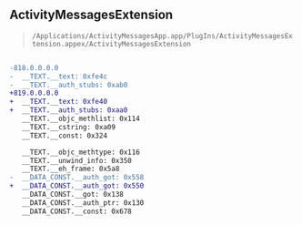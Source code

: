 ## ActivityMessagesExtension

> `/Applications/ActivityMessagesApp.app/PlugIns/ActivityMessagesExtension.appex/ActivityMessagesExtension`

```diff

-818.0.0.0.0
-  __TEXT.__text: 0xfe4c
-  __TEXT.__auth_stubs: 0xab0
+819.0.0.0.0
+  __TEXT.__text: 0xfe40
+  __TEXT.__auth_stubs: 0xaa0
   __TEXT.__objc_methlist: 0x114
   __TEXT.__cstring: 0xa09
   __TEXT.__const: 0x324

   __TEXT.__objc_methtype: 0x116
   __TEXT.__unwind_info: 0x350
   __TEXT.__eh_frame: 0x5a8
-  __DATA_CONST.__auth_got: 0x558
+  __DATA_CONST.__auth_got: 0x550
   __DATA_CONST.__got: 0x138
   __DATA_CONST.__auth_ptr: 0x130
   __DATA_CONST.__const: 0x678

```
